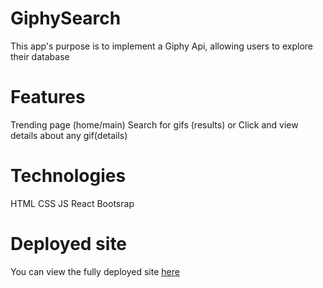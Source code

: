 # GiphySearch
This app's purpose is to implement a Giphy Api, allowing users to explore their database

# Features
Trending page (home/main) 
Search for gifs (results) 
or
Click and view details about any gif(details)

# Technologies
HTML
CSS
JS
React
Bootsrap

# Deployed site
You can view the fully deployed site [here](https://mnieginski-giphy-api-app.netlify.app/)
